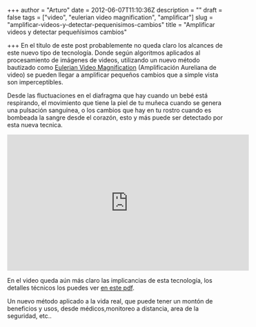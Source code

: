 +++
author = "Arturo"
date = 2012-06-07T11:10:36Z
description = ""
draft = false
tags = ["video", "eulerian video magnification", "amplificar"]
slug = "amplificar-videos-y-detectar-pequenisimos-cambios"
title = "Amplificar videos y detectar pequeñísimos cambios"

+++
En el título de este post probablemente no queda claro los alcances de este nuevo tipo de tecnología. Donde según algoritmos aplicados al procesamiento de imágenes de videos, utilizando un nuevo método bautizado como [Eulerian Video Magnification](https://people.csail.mit.edu/mrub/vidmag/) (Amplificación Aureliana de video) se pueden llegar a amplificar pequeños cambios que a simple vista son imperceptibles.

Desde las fluctuaciones en el diafragma que hay cuando un bebé está respirando, el movimiento que tiene la piel de tu muñeca cuando se genera una pulsación sanguínea, o los cambios que hay en tu rostro cuando es bombeada la sangre desde el corazón, esto y más puede ser detectado por esta nueva tecnica.

<iframe width="560" height="315" src="https://www.youtube.com/embed/ONZcjs1Pjmk" frameborder="0" allow="autoplay; encrypted-media" allowfullscreen></iframe>

En el video queda aún más claro las implicancias de esta tecnología, los detalles técnicos los puedes ver [en este pdf](https://people.csail.mit.edu/mrub/papers/vidmag.pdf).

Un nuevo método aplicado a la vida real, que puede tener un montón de beneficios y usos, desde médicos,monitoreo a distancia, area de la seguridad, etc..
